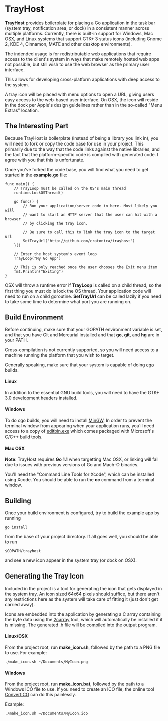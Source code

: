 TrayHost
========

   __TrayHost__ provides boilerplate for placing a Go application
   in the task bar (system tray, notification area, or dock)
   in a consistent manner across multiple platforms. Currently,
   there is built-in support for Windows, Mac OSX, and Linux
   systems that support GTK+ 3 status icons (including
   Gnome 2, KDE 4, Cinnamon, MATE and other desktop
   environments).

   The indended usage is for redistributable web applications
   that require access to the client's system in ways that
   make remotely hosted web apps not possible, but still
   wish to use the web browser as the primary user interface.

   This allows for developing cross-platform applications with
   deep access to the system.

   A tray icon will be placed with menu options to open a
   URL, giving users easy access to the web-based user
   interface. On OSX, the icon will reside in the dock
   per Apple's design guidelines rather than in the
   so-called "Menu Extras" location.

The Interesting Part
----------------------

Because TrayHost is boilerplate (instead of being a library you link in), you will need to fork or copy the code base for use in your project. This primarily due to the way that the code links against the native libraries, and the fact that the platform-specific code is compiled with generated code. I agree with you that this is unfortunate.

Once you've forked the code base, you will find what you need to get started in the __example.go__ file:

    func main() {
	    // TrayLoop must be called on the OS's main thread
	    runtime.LockOSThread()

	    go func() {
		    // Run your application/server code in here. Most likely you will
		    // want to start an HTTP server that the user can hit with a browser
		    // by clicking the tray icon.

		    // Be sure to call this to link the tray icon to the target url
		    SetTrayUrl("http://github.com/cratonica/trayhost")
	    }()

	    // Enter the host system's event loop
	    TrayLoop("My Go App")

	    // This is only reached once the user chooses the Exit menu item
	    fmt.Println("Exiting")
    }

OSX will throw a runtime error if __TrayLoop__ is called on a child thread, so the first thing you must do is lock the OS thread. Your application code will need to run on a child goroutine. __SetTrayUrl__ can be called lazily if you need to take some time to determine what port you are running on. 

Build Environment
--------------------------
Before continuing, make sure that your GOPATH environment variable is set, and that you have Git and Mercurial installed and that __go__, __git__, and __hg__ are in your PATH.

Cross-compilation is not currently supported, so you will need access to a machine running the platform that you wish to target. 

Generally speaking, make sure that your system is capable of doing [cgo](http://golang.org/doc/articles/c_go_cgo.html) builds.

#### Linux
In addition to the essential GNU build tools, you will need to have the GTK+ 3.0 development headers installed.

#### Windows
To do cgo builds, you will need to install [MinGW](http://www.mingw.org/). In order to prevent the terminal window from appearing when your application runs, you'll need access to a copy of [editbin.exe](http://msdn.microsoft.com/en-us/library/xd3shwhf.aspx) which comes packaged with Microsoft's C/C++ build tools.

#### Mac OSX
__Note__: TrayHost requires __Go 1.1__ when targetting Mac OSX, or linking will fail due to issues with previous versions of Go and Mach-O binaries.

You'll need the "Command Line Tools for Xcode", which can be installed using Xcode. You should be able to run the __cc__ command from a terminal window.

Building
-----------
Once your build environment is configured, try to build the example app by running

    go install

from the base of your project directory. If all goes well, you should be able to run

    $GOPATH/trayhost

and see a new icon appear in the system tray (or dock on OSX). 

Generating the Tray Icon
------------------------------------
Included in the project is a tool for generating the icon that gets displayed in the system tray. An icon sized 64x64 pixels should suffice, but there aren't any restrictions here as the system will take care of fitting it (just don't get carried away). 

Icons are embedded into the application by generating a C array containing the byte data using the [2carray](http://github.com/cratonica/2carray) tool, which will automatically be installed if it is missing. The generated .h file will be compiled into the output program.

#### Linux/OSX
From the project root, run __make_icon.sh__, followed by the path to a PNG file to use. For example:

    ./make_icon.sh ~/Documents/MyIcon.png

#### Windows
From the project root, run __make_icon.bat__, followed by the path to a Windows ICO file to use. If you need to create an ICO file, the online tool [ConvertICO](http://convertico.com/) can do this painlessly. 

Example:

    ./make_icon.sh ~/Documents/MyIcon.ico
